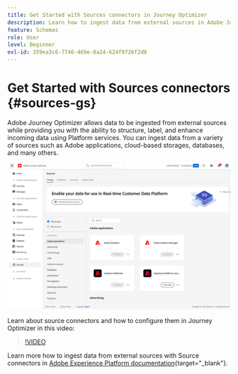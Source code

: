 ```yaml
---
title: Get Started with Sources connectors in Journey Optimizer
description: Learn how to ingest data from external sources in Adobe Journey Optimizer
feature: Schemas
role: User
level: Beginner
exl-id: 359ea3c6-7746-469e-8a24-624f9726f2d8
---
```

# Get Started with Sources connectors {#sources-gs}

Adobe Journey Optimizer allows data to be ingested from external sources while providing you with the ability to structure, label, and enhance incoming data using Platform services. You can ingest data from a variety of sources such as Adobe applications, cloud-based storages, databases, and many others.

![](assets/sources-home.png)

Learn about source connectors and how to configure them in Journey Optimizer in this video:

>[!VIDEO](https://video.tv.adobe.com/v/335919?quality=12)

Learn more how to ingest data from external sources with Source connectors in [Adobe Experience Platform documentation](https://experienceleague.adobe.com/docs/experience-platform/sources/home.html){target="_blank"}.
